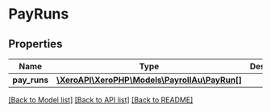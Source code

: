 # PayRuns

## Properties

 Name         | Type                                                        | Description | Notes      
--------------|-------------------------------------------------------------|-------------|------------
 **pay_runs** | [**\XeroAPI\XeroPHP\Models\PayrollAu\PayRun[]**](PayRun.md) |             | [optional] 

[[Back to Model list]](../README.md#documentation-for-models) [[Back to API list]](../README.md#documentation-for-api-endpoints) [[Back to README]](../README.md)


